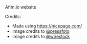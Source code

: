 Afim.io website

Credits:
* Made using https://nicepage.com/
* Image credits to [@pressfoto](https://www.freepik.com/author/pressfoto)
* Image credits to [@wirestock](https://www.freepik.com/author/wirestock)
